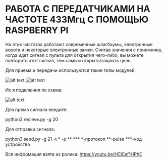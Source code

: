 # РАБОТА С ПЕРЕДАТЧИКАМИ НА ЧАСТОТЕ 433Мгц С ПОМОЩЬЮ RASPBERRY PI

На этих частотах работают современные шлагбаумы, электронные ворота и некоторые электронные замки. Считав значения с приемника, когда идет сигнал с пульта для открытия чего-либо, вы можете повторить этот сигнал, тем самым открыть/закрыть цель.

Для приема и передачи используются такие типы модулей:

![alt text](https://static-sl.insales.ru/images/products/1/1171/141264019/1070.jpg)
![alt text](https://ae01.alicdn.com/kf/HTB1day5aULrK1Rjy1zbq6AenFXa6/QIACHIP-433-Mhz.jpg)

Их я подключил по схеме:

![alt text](https://github.com/EternalB-1/rf/tree/master/img/Screenshot_1.png)

Для према сигнала введите:

python3 recieve.py -g 20

Для отправки сигнала:

python3 send.py -g 21 -t * -p ** ***
*-протокол
**-pulse
***-код устройства

Вся информация взята из ролика: https://youtu.be/HCiEaf1HPhE
